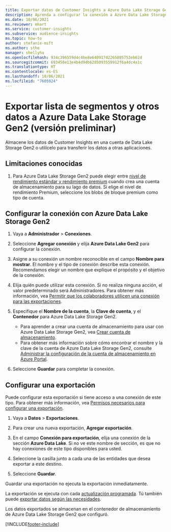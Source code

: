 ```yaml
---
title: Exportar datos de Customer Insights a Azure Data Lake Storage Gen2
description: Aprenda a configurar la conexión a Azure Data Lake Storage Gen2.
ms.date: 10/06/2021
ms.reviewer: mhart
ms.service: customer-insights
ms.subservice: audience-insights
ms.topic: how-to
author: stefanie-msft
ms.author: sthe
manager: shellyha
ms.openlocfilehash: 934c396559d4c4be8e640917d2265805753eb62d
ms.sourcegitcommit: 693458e13e4b4d94b6205093559912f6a4dc4a1c
ms.translationtype: HT
ms.contentlocale: es-ES
ms.lasthandoff: 10/06/2021
ms.locfileid: "7605924"
---
```

# <a name="export-segment-list-and-other-data-to-azure-data-lake-storage-gen2-preview"></a>Exportar lista de segmentos y otros datos a Azure Data Lake Storage Gen2 (versión preliminar)

Almacene los datos de Customer Insights en una cuenta de Data Lake Storage Gen2 o utilícelo para transferir los datos a otras aplicaciones.

## <a name="known-limitations"></a>Limitaciones conocidas

1. Para Azure Data Lake Storage Gen2 puede elegir entre [nivel de rendimiento estándar y rendimiento premium](/azure/storage/blobs/create-data-lake-storage-account) cuando crea una cuenta de almacenamiento para su lago de datos. Si elige el nivel de rendimiento Premium, seleccione los blobs de bloque premium como tipo de cuenta. 


## <a name="set-up-the-connection-to-azure-data-lake-storage-gen2"></a>Configurar la conexión con Azure Data Lake Storage Gen2 


1. Vaya a **Administrador** > **Conexiones**.

1. Seleccione **Agregar conexión** y elija **Azure Data Lake Gen2** para configurar la conexión.

1. Asigne a su conexión un nombre reconocible en el campo **Nombre para mostrar**. El nombre y el tipo de conexión describe esta conexión. Recomendamos elegir un nombre que explique el propósito y el objetivo de la conexión.

1. Elija quién puede utilizar esta conexión. Si no realiza ninguna acción, el valor predeterminado será Administradores. Para obtener más información, vea [Permitir que los colaboradores utilicen una conexión para las exportaciones](connections.md#allow-contributors-to-use-a-connection-for-exports).

1. Especifique el **Nombre de la cuenta**, la **Clave de cuenta**, y el **Contenedor** para Azure Data Lake Storage Gen2.
    - Para aprender a crear una cuenta de almacenamiento para usar con Azure Data Lake Storage Gen2, vea [Crear cuenta de almacenamiento](/azure/storage/blobs/create-data-lake-storage-account). 
    - Para obtener más información sobre cómo encontrar el nombre y la clave de la cuenta de Azure Data Lake Storage Gen2, consulte [Administrar la configuración de la cuenta de almacenamiento en Azure Portal](/azure/storage/common/storage-account-manage).

1. Seleccione **Guardar** para completar la conexión. 

## <a name="configure-an-export"></a>Configurar una exportación

Puede configurar esta exportación si tiene acceso a una conexión de este tipo. Para obtener más información, vea [Permisos necesarios para configurar una exportación](export-destinations.md#set-up-a-new-export).

1. Vaya a **Datos** > **Exportaciones**.

1. Para crear una nueva exportación, **Agregar exportación**.

1. En el campo **Conexión para exportación**, elija una conexión de la sección **Azure Data Lake**. Si no ve este nombre de sección, es que no hay conexiones de este tipo disponibles para usted.

1. Seleccione la casilla junto a cada una de las entidades que desea exportar a este destino.

1. Seleccione **Guardar**.

Guardar una exportación no ejecuta la exportación inmediatamente.

La exportación se ejecuta con cada [actualización programada](system.md#schedule-tab). Tú también puede [exportar datos según las necesidades](export-destinations.md#run-exports-on-demand). 

Los datos exportados se almacenan en el contenedor de almacenamiento de Azure Data Lake Storage Gen2 que configuró. 

[!INCLUDE[footer-include](../includes/footer-banner.md)]
